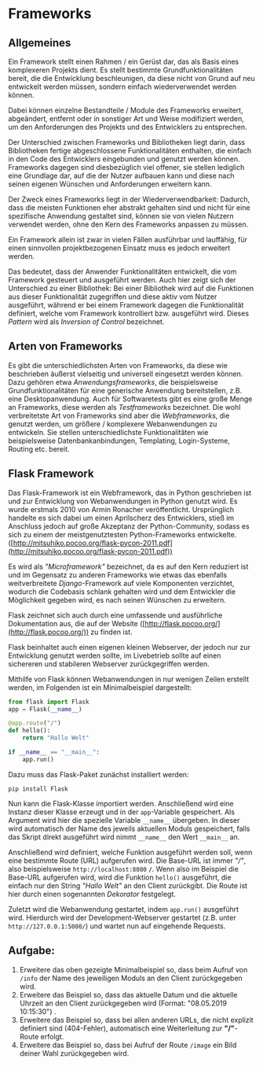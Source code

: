 # Frameworks

## Allgemeines
Ein Framework stellt einen Rahmen / ein Gerüst dar, das als Basis eines komplexeren Projekts dient. Es stellt bestimmte Grundfunktionalitäten bereit, die die Entwicklung beschleunigen, da diese nicht von Grund auf neu entwickelt werden müssen, sondern einfach wiederverwendet werden können.

Dabei können einzelne Bestandteile / Module des Frameworks erweitert, abgeändert, entfernt oder in sonstiger Art und Weise modifiziert werden, um den Anforderungen des Projekts und des Entwicklers zu entsprechen.

Der Unterschied zwischen Frameworks und Bibliotheken liegt darin, dass Bibliotheken fertige abgeschlossene Funktionalitäten enthalten, die einfach in den Code des Entwicklers eingebunden und genutzt werden können. Frameworks dagegen sind diesbezüglich viel offener, sie stellen lediglich eine Grundlage dar, auf die der Nutzer aufbauen kann und diese nach seinen eigenen Wünschen und Anforderungen erweitern kann.

Der Zweck eines Frameworks liegt in der Wiederverwendbarkeit: Dadurch, dass die meisten Funktionen eher abstrakt gehalten sind und nicht für eine spezifische Anwendung gestaltet sind, können sie von vielen Nutzern verwendet werden, ohne den Kern des Frameworks anpassen zu müssen.

Ein Framework allein ist zwar in vielen Fällen ausführbar und lauffähig, für einen sinnvollen projektbezogenen Einsatz muss es jedoch erweitert werden.

Das bedeutet, dass der Anwender Funktionalitäten entwickelt, die vom Framework gesteuert und ausgeführt werden. Auch hier zeigt sich der Unterschied zu einer Bibliothek: Bei einer Bibliothek wird auf die Funktionen aus dieser Funktionalität zugegriffen und diese aktiv vom Nutzer ausgeführt, während er bei einem Framework dagegen die Funktionalität definiert, welche vom Framework kontrolliert bzw. ausgeführt wird. Dieses *Pattern* wird als  *Inversion of Control* bezeichnet.

## Arten von Frameworks

Es gibt die unterschiedlichsten Arten von Frameworks, da diese wie beschrieben äußerst vielseitig und universell eingesetzt werden können.
Dazu gehören etwa *Anwendungsframeworks*, die beispielsweise Grundfunktionalitäten für eine generische Anwendung bereitstellen, z.B. eine Desktopanwendung. 
Auch für Softwaretests gibt es eine große Menge an Frameworks, diese werden als *Testframeworks* bezeichnet. 
Die wohl verbreitetste Art von Frameworks sind aber die *Webframeworks*, die genutzt werden, um größere / komplexere Webanwendungen zu entwickeln. Sie stellen unterschiedlichste Funktionalitäten wie beispielsweise Datenbankanbindungen, Templating, Login-Systeme, Routing etc. bereit.

## Flask Framework

Das Flask-Framework ist ein Webframework, das in Python geschrieben ist und zur Entwicklung von Webanwendungen in Python genutzt wird. Es wurde erstmals 2010 von Armin Ronacher veröffentlicht. Ursprünglich handelte es sich dabei um einen Aprilscherz des Entwicklers, stieß im Anschluss jedoch auf große Akzeptanz der Python-Community, sodass es sich zu einem der meistgenutztesten  Python-Frameworks entwickelte.  ([http://mitsuhiko.pocoo.org/flask-pycon-2011.pdf](http://mitsuhiko.pocoo.org/flask-pycon-2011.pdf))

Es wird als *"Microframework"* bezeichnet, da es auf den Kern reduziert ist und im Gegensatz zu anderen Frameworks wie etwas das ebenfalls weitverbreitete *Django*-Framework auf viele Komponenten verzichtet, wodurch die Codebasis schlank gehalten wird und dem Entwickler die Möglichkeit gegeben wird, es nach seinen Wünschen zu erweitern.

Flask zeichnet sich auch durch eine umfassende und ausführliche Dokumentation aus, die auf der Website ([http://flask.pocoo.org/](http://flask.pocoo.org/)) zu finden ist.

Flask beinhaltet auch einen eigenen kleinen Webserver, der jedoch nur zur Entwicklung genutzt werden sollte, im Livebetrieb sollte auf einen sichereren und stabileren Webserver zurückgegriffen werden.

Mithilfe von Flask können Webanwendungen in nur wenigen Zeilen erstellt werden, im Folgenden ist ein Minimalbeispiel dargestellt:

```python
from flask import Flask
app = Flask(__name__)

@app.route("/")
def hello():
    return "Hallo Welt"

if __name__ == "__main__":
    app.run()
```

Dazu muss das Flask-Paket zunächst installiert werden:

`pip install Flask`

Nun kann die Flask-Klasse importiert werden. Anschließend wird eine Instanz dieser Klasse erzeugt und in der `app`-Variable gespeichert. Als Argument wird hier die spezielle Variable `__name__` übergeben. In dieser wird automatisch der Name des jeweils aktuellen Moduls gespeichert, falls das Skript direkt ausgeführt wird nimmt `__name__` den Wert `__main__` an.

Anschließend wird definiert, welche Funktion ausgeführt werden soll, wenn eine bestimmte Route (URL) aufgerufen wird. Die Base-URL ist immer *"/"*, also beispielsweise `http://localhost:8080` **`/`**.
Wenn also im Beispiel die Base-URL aufgerufen wird, wird die Funktion `hello()` ausgeführt, die einfach nur den String *"Hallo Welt"* an den Client zurückgibt.
Die Route ist hier durch einen sogenannten *Dekorator* festgelegt.

Zuletzt wird die Webanwendung gestartet, indem `app.run()` ausgeführt wird. Hierdurch wird der Development-Webserver gestartet (z.B. unter `http://127.0.0.1:5000/`) und wartet nun auf eingehende Requests.

## Aufgabe:

1. Erweitere das oben gezeigte Minimalbeispiel so, dass beim Aufruf von `/info`  der Name des jeweiligen Moduls an den Client zurückgegeben wird.
2. Erweitere das Beispiel so, dass das aktuelle Datum und die aktuelle Uhrzeit an den Client zurückgegeben wird (Format: "08.05.2019 10:15:30") .
3. Erweitere das Beispiel so, dass bei allen anderen URLs, die nicht explizit definiert sind (404-Fehler), automatisch eine Weiterleitung zur **"/"**-Route erfolgt.
4. Erweitere das Beispiel  so, dass bei Aufruf der Route `/image` ein Bild deiner Wahl zurückgegeben wird.